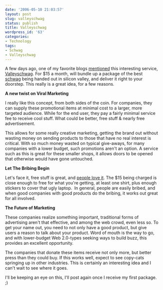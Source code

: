 ```yaml
---
date: '2006-05-10 21:03:57'
layout: post
slug: valleyschwag
status: publish
title: Valleyschwag
wordpress_id: '63'
categories:
- Technology
tags:
- Schwag
- Valleyschwag
---
```


A few days ago, one of my favorite blogs [mentioned](http://www.techcrunch.com/2006/05/04/get-web-20-schwag-from-valleyschwag/) this interesting service, [Valleyschwag](http://www.valleyschwag.com/). For $15 a month, will bundle up a package of the best [schwag](http://en.wikipedia.org/wiki/Promotional_item) being handed out in silicon valley, and deliver it right to your doorstep. This really is a great idea, for a few reasons.

**A new twist on Viral Marketing**

I really like this concept, from both sides of the coin. For companies, they can supply these promotional items at minimal cost to a larger, more targeted audience. While for the end user, they pay a fairly minimal service fee to receive cool stuff. What could be better, free stuff & nearly free advertisement.

This allows for some really creative marketing, getting the brand out without wasting money on sending products to those that have no real interest is critical. With so much money wasted on typical give-aways, for many companies with a lower budget, such promotions aren't an option. A service such as this is great for these smaller shops, it allows doors to be opened that otherwise would have gone untouched.

**Let The Bribing Begin**

Let's face it, free stuff is great, and [people love it](http://www.valleywag.com/tech/valleyschwag/valleyschwag-april-stickers-tees-and-a-little-nerf-man-171121.php). The $15 being charged is close enough to free for what you're getting, at least one shirt, plus enough stickers to cover that ugly laptop.  In general, people are easily bribed, and when good companies with good products do the bribing, it works out great for all involved.

**The Future of Marketing**

These companies realize something important, traditional forms of advertising aren't that effective, and among the web crowd, even less so. To get your name out, you need to not only have a good product, but give users a reason to talk about your product. Word of mouth is the way to go, and with lower-budget Web 2.0-types seeking ways to build buzz, this provides an excellent opportunity.

The companies that donate these items receive not only more, but better press than they could buy. If this works well, expect to see copy-cats springing up in other industries. This is certainly an interesting idea and I can't wait to see where it goes.

I'll be keeping an eye on this, I'll post again once I receive my first package. ;)
